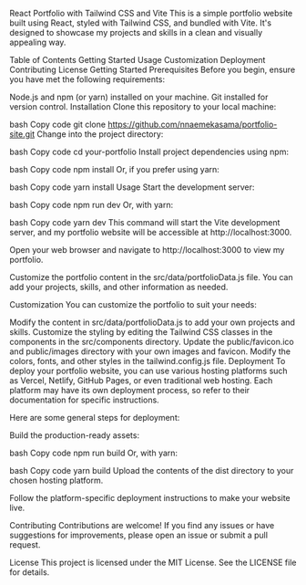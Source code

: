 React Portfolio with Tailwind CSS and Vite
This is a simple portfolio website built using React, styled with Tailwind CSS, and bundled with Vite. It's designed to showcase my projects and skills in a clean and visually appealing way.

Table of Contents
Getting Started
Usage
Customization
Deployment
Contributing
License
Getting Started
Prerequisites
Before you begin, ensure you have met the following requirements:

Node.js and npm (or yarn) installed on your machine.
Git installed for version control.
Installation
Clone this repository to your local machine:

bash
Copy code
git clone https://github.com/nnaemekasama/portfolio-site.git
Change into the project directory:

bash
Copy code
cd your-portfolio
Install project dependencies using npm:

bash
Copy code
npm install
Or, if you prefer using yarn:

bash
Copy code
yarn install
Usage
Start the development server:

bash
Copy code
npm run dev
Or, with yarn:

bash
Copy code
yarn dev
This command will start the Vite development server, and my portfolio website will be accessible at http://localhost:3000.

Open your web browser and navigate to http://localhost:3000 to view my portfolio.

Customize the portfolio content in the src/data/portfolioData.js file. You can add your projects, skills, and other information as needed.

Customization
You can customize the portfolio to suit your needs:

Modify the content in src/data/portfolioData.js to add your own projects and skills.
Customize the styling by editing the Tailwind CSS classes in the components in the src/components directory.
Update the public/favicon.ico and public/images directory with your own images and favicon.
Modify the colors, fonts, and other styles in the tailwind.config.js file.
Deployment
To deploy your portfolio website, you can use various hosting platforms such as Vercel, Netlify, GitHub Pages, or even traditional web hosting. Each platform may have its own deployment process, so refer to their documentation for specific instructions.

Here are some general steps for deployment:

Build the production-ready assets:

bash
Copy code
npm run build
Or, with yarn:

bash
Copy code
yarn build
Upload the contents of the dist directory to your chosen hosting platform.

Follow the platform-specific deployment instructions to make your website live.

Contributing
Contributions are welcome! If you find any issues or have suggestions for improvements, please open an issue or submit a pull request.

License
This project is licensed under the MIT License. See the LICENSE file for details.




